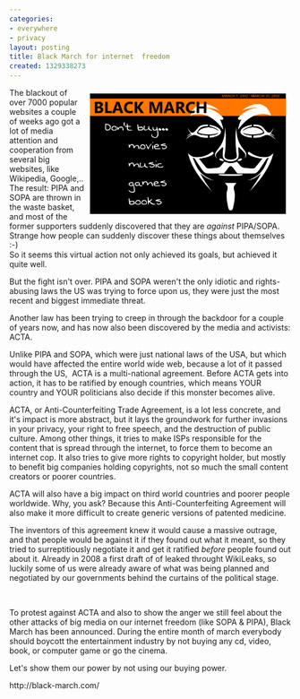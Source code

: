 ```yaml
---
categories:
- everywhere
- privacy
layout: posting
title: Black March for internet  freedom
created: 1329338273
---
```

<p><img alt="" src="/assets/files/u3/black-march1.png" style="margin: 10px; width: 350px; height: 215px; float: right;">The blackout of over 7000 popular websites a couple of weeks ago got a lot of media attention and cooperation from several big websites, like Wikipedia, Google,.. The result: PIPA and SOPA are thrown in the waste basket, and most of the former supporters suddenly discovered that they are <em>against</em> PIPA/SOPA. Strange how people can suddenly discover these things about themselves :-)<br>So it seems this virtual action not only achieved its goals, but achieved it quite well.</p><p>But the fight isn't over. PIPA and SOPA weren't the only idiotic and rights-abusing laws the US was trying to force upon us, they were just the most recent and biggest immediate threat.<!--break--></p><p>Another law has been trying to creep in through the backdoor for a couple of years now, and has now also been discovered by the media and activists: ACTA.</p><p>Unlike PIPA and SOPA, which were just national laws of the USA, but which would have affected the entire world wide web, because a lot of it passed through the US,&nbsp; ACTA is a multi-national agreement. Before ACTA gets into action, it has to be ratified by enough countries, which means YOUR country and YOUR politicians also decide if this monster becomes alive.</p><p>ACTA, or Anti-Counterfeiting Trade Agreement, is a lot less concrete, and it's impact is more abstract, but it lays the groundwork for further invasions in your privacy, your right to free speech, and the destruction of public culture. Among other things, it tries to make ISPs responsible for the content that is spread through the internet, to force them to become an internet cop. It also tries to give more rights to copyright holder, but mostly to benefit big companies holding copyrights, not so much the small content creators or poorer countries.</p><p>ACTA will also have a big impact on third world countries and poorer people worldwide. Why, you ask? Because this Anti-Counterfeiting Agreement will also make it more difficult to create generic versions of patented medicine.</p><p>The inventors of this agreement knew it would cause a massive outrage, and that people would be against it if they found out what it meant, so they tried to surreptitiously negotiate it and get it ratified <em>before</em> people found out about it. Already in 2008 a first draft of of leaked throught WikiLeaks, so luckily some of us were already aware of what was being planned and negotiated by our governments behind the curtains of the political stage.</p><p>&nbsp;</p><p>To protest against ACTA and also to show the anger we still feel about the other attacks of big media on our internet freedom (like SOPA &amp; PIPA), Black March has been announced. During the entire month of march everybody should boycott the entertainment industry by not buying any cd, video, book, or computer game or go the cinema.</p><p>Let's show them our power by not using our buying power.</p><p>http://black-march.com/</p><p>&nbsp;</p>
